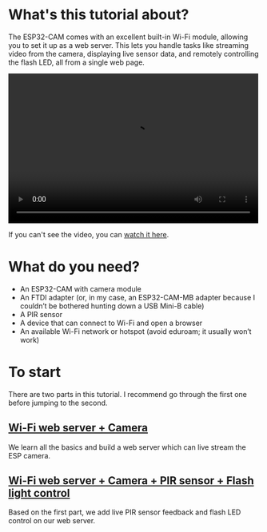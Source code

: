 # What's this tutorial about?

The ESP32-CAM comes with an excellent built-in Wi-Fi module, allowing you to set it up as a web server. This lets you handle tasks like streaming video from the camera, displaying live sensor data, and remotely controlling the flash LED, all from a single web page.

<video width="500" height="300" controls>
  <source src="../Figures/webserver_demo.mp4" type="video/mp4">
  Your browser does not support the video tag.
</video>

If you can't see the video, you can [watch it here](../Figures/webserver_demo.mp4).

# What do you need?

- An ESP32-CAM with camera module
- An FTDI adapter (or, in my case, an ESP32-CAM-MB adapter because I couldn’t be bothered hunting down a USB Mini-B cable)
- A PIR sensor
- A device that can connect to Wi-Fi and open a browser
- An available Wi-Fi network or hotspot (avoid eduroam; it usually won’t work)

# To start

There are two parts in this tutorial. I recommend go through the first one before jumping to the second.

## [Wi-Fi web server + Camera](./just_camera/)

We learn all the basics and build a web server which can live stream the ESP camera.

## [Wi-Fi web server + Camera + PIR sensor + Flash light control](./camera_pir_flash_led/)

Based on the first part, we add live PIR sensor feedback and flash LED control on our web server.